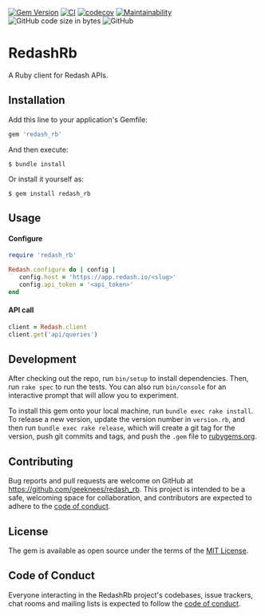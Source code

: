 [![Gem Version](https://badge.fury.io/rb/redash_rb.svg)](https://badge.fury.io/rb/redash_rb)
[![CI](https://github.com/geeknees/redash_rb/actions/workflows/main.yml/badge.svg)](https://github.com/geeknees/redash_rb/actions/workflows/main.yml)
[![codecov](https://codecov.io/gh/geeknees/redash_rb/branch/master/graph/badge.svg?token=1ZHTIP3SG1)](https://codecov.io/gh/geeknees/redash_rb)
[![Maintainability](https://api.codeclimate.com/v1/badges/ecbca1905ee670127346/maintainability)](https://codeclimate.com/github/geeknees/redash_rb/maintainability)
![GitHub code size in bytes](https://img.shields.io/github/languages/code-size/geeknees/redash_rb)
![GitHub](https://img.shields.io/github/license/geeknees/redash_rb)


# RedashRb

A Ruby client for Redash APIs.

## Installation

Add this line to your application's Gemfile:

```ruby
gem 'redash_rb'
```

And then execute:

    $ bundle install

Or install it yourself as:

    $ gem install redash_rb

## Usage

#### Configure

```ruby
require 'redash_rb'

Redash.configure do | config |
   config.host = 'https://app.redash.io/<slug>'
   config.api_token = '<api_token>'
end
```

#### API call

```ruby
client = Redash.client
client.get('api/queries')
```



## Development

After checking out the repo, run `bin/setup` to install dependencies. Then, run `rake spec` to run the tests. You can also run `bin/console` for an interactive prompt that will allow you to experiment.

To install this gem onto your local machine, run `bundle exec rake install`. To release a new version, update the version number in `version.rb`, and then run `bundle exec rake release`, which will create a git tag for the version, push git commits and tags, and push the `.gem` file to [rubygems.org](https://rubygems.org).

## Contributing

Bug reports and pull requests are welcome on GitHub at https://github.com/geeknees/redash_rb. This project is intended to be a safe, welcoming space for collaboration, and contributors are expected to adhere to the [code of conduct](https://github.com/geeknees/redash_rb/blob/master/CODE_OF_CONDUCT.md).


## License

The gem is available as open source under the terms of the [MIT License](https://opensource.org/licenses/MIT).

## Code of Conduct

Everyone interacting in the RedashRb project's codebases, issue trackers, chat rooms and mailing lists is expected to follow the [code of conduct](https://github.com/geeknees/redash_rb/blob/master/CODE_OF_CONDUCT.md).
